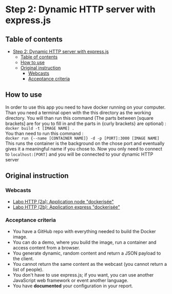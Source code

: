 # Step 2: Dynamic HTTP server with express.js

## Table of contents

- [Step 2: Dynamic HTTP server with express.js](#step-2-dynamic-http-server-with-expressjs)
  - [Table of contents](#table-of-contents)
  - [How to use](#how-to-use)
  - [Original instruction](#original-instruction)
    - [Webcasts](#webcasts)
    - [Acceptance criteria](#acceptance-criteria)

## How to use



In order to use this app you need to have docker running on your computer. Than you need a terminal open with the this directory as the working directory. You will than run this command (The parts between \[square brackets\] are for you to fill in and the parts in {curly brackets} are optional) :  
`docker build -t [IMAGE NAME] .`  
You than need to run this command :  
`docker run {--name [CONTAINER NAME]} -d -p [PORT]:3000 [IMAGE NAME]`  
This runs the container is the background on the chose port and eventually gives it a meaningful name if you chose to. Now you only need to connect to `localhost:[PORT]` and you will be connected to your dynamic HTTP server

## Original instruction

### Webcasts

- [Labo HTTP (2a): Application node "dockerisée"](https://www.youtube.com/watch?v=fSIrZ0Mmpis)
- [Labo HTTP (2b): Application express "dockerisée"](https://www.youtube.com/watch?v=o4qHbf_vMu0)

### Acceptance criteria

- You have a GitHub repo with everything needed to build the Docker image.
- You can do a demo, where you build the image, run a container and access content from a browser.
- You generate dynamic, random content and return a JSON payload to the client.
- You cannot return the same content as the webcast (you cannot return a list of people).
- You don't have to use express.js; if you want, you can use another JavaScript web framework or event another language.
- You have **documented** your configuration in your report.
